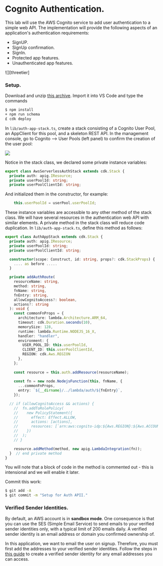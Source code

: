 # Cognito Authentication.

This lab will use the AWS Cognito service to add user authentication to a simple web API. The implementation will provide the following aspects of an application's authentication requirements:

+ SignUP.
+ SignUp confirmation.
+ SignIn.
+ Protected app features.
+ Unauthenticated app features.

![][threetier]

### Setup.

Download and unzip [this archive][start]. Import it into VS Code and type the commands
~~~bash
$ npm install
+ npm run schema
£ cdk deploy
~~~
In `lib/auth-app-stack.ts`, create a stack consisting of a Cognito User Pool, an AppClient for this pool, and a skeleton REST API. In the management console, go to Cognito --> User Pools (left panel) to confirm the creation of the user pool:

![][userpool]

Notice in the stack class, we declared some private instance variables:
~~~ts
export class AwsServerlessAuthStack extends cdk.Stack {
  private auth: apig.IResource;
  private userPoolId: string;
  private userPoolClientId: string;
~~~
And initialized them in the constructor, for example:
~~~ts
    this.userPoolId = userPool.userPoolId;
~~~
These instance variables are accessible to any other method of the stack class. 
We will have several resources in the authentication web API with similar elements. A private method in the stack class will reduce code duplication. In `lib/auth-app-stack.ts`, define this method as follows:
~~~ts
export class AuthAppStack extends cdk.Stack {
  private auth: apig.IResource;
  private userPoolId: string;
  private userPoolClientId: string;

  constructor(scope: Construct, id: string, props?: cdk.StackProps) {
    .... as before .....
  }

  private addAuthRoute(
    resourceName: string,
    method: string,
    fnName: string,
    fnEntry: string,
    allowCognitoAccess?: boolean,
    actions?: string
  ): void {
    const commonFnProps = {
      architecture: lambda.Architecture.ARM_64,
      timeout: cdk.Duration.seconds(10),
      memorySize: 128,
      runtime: lambda.Runtime.NODEJS_16_X,
      handler: "handler",
      environment: {
        USER_POOL_ID: this.userPoolId,
        CLIENT_ID: this.userPoolClientId,
        REGION: cdk.Aws.REGION
      },
    };
    
    const resource = this.auth.addResource(resourceName);
    
    const fn = new node.NodejsFunction(this, fnName, {
      ...commonFnProps,
      entry: `${__dirname}/../lambda/auth/${fnEntry}`,
    });

  // if (allowCognitoAccess && actions) {
    //  fn.addToRolePolicy(
    //    new PolicyStatement({
    //      effect: Effect.ALLOW,
    //      actions: [actions],
    //      resources: [`arn:aws:cognito-idp:${Aws.REGION}:${Aws.ACCOUNT_ID}:userpool/${this.userPoolId}`],
    //    })
    //  );
    // }

    resource.addMethod(method, new apig.LambdaIntegration(fn));
  }  // end private method
}
~~~
You will note that a block of code in the method is commented out - this is intensional and we will enable it later.

Commit this work:
~~~bash
$ git add -A
$ git commit -m "Setup for Auth APII."
~~~

### Verified Sender Identities.

By default, an AWS account is in __sandbox mode__. One consequence is that you can use the SES (Simple Email Service) to send emails to your verified sender identities only, with a typical limit of 200 emails daily. A verified sender identity is an email address or domain you confirmed ownership of. 

In this application, we want to email the user on signup. Therefore, you must first add the addresses to your verified sender identities. Follow the steps in [this guide][vsi] to create a  verified sender identity for any email addresses you can access.


[start]: ./archive/start.zip
[userpool]: ./img/userpool.png
[vsi]: https://docs.aws.amazon.com/ses/latest/dg/creating-identities.html#verify-email-addresses-procedure